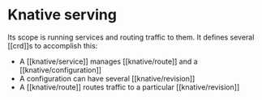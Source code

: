 # Knative serving
Its scope is running services and routing traffic to them. It defines several [[crd]]s to accomplish this:

* A [[knative/service]] manages [[knative/route]] and a [[knative/configuration]]
* A configuration can have several [[knative/revision]]
* A [[knative/route]] routes traffic to a particular [[knative/revision]]
